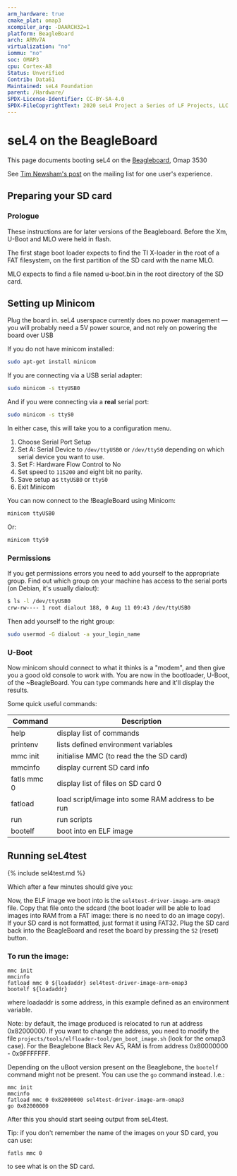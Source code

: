 ```yaml
---
arm_hardware: true
cmake_plat: omap3
xcompiler_arg: -DAARCH32=1
platform: BeagleBoard
arch: ARMv7A
virtualization: "no"
iommu: "no"
soc: OMAP3
cpu: Cortex-A8
Status: Unverified
Contrib: Data61
Maintained: seL4 Foundation
parent: /Hardware/
SPDX-License-Identifier: CC-BY-SA-4.0
SPDX-FileCopyrightText: 2020 seL4 Project a Series of LF Projects, LLC.
---
```

# seL4 on the BeagleBoard


This page documents booting seL4 on the
[Beagleboard](http://beagleboard.org/beagleboard), Omap
3530

See [Tim Newsham's post](http://sel4.systems/pipermail/devel/2014-August/000030.html) on the mailing list for one user's experience.

## Preparing your SD card
### Prologue
These instructions are for
later versions of the Beagleboard. Before the Xm, U-Boot and MLO were
held in flash.

The first stage boot loader expects to find the TI X-loader in the root
of a FAT filesystem, on the first partition of the SD card with the name
MLO.

MLO expects to find a file named u-boot.bin in the root directory of the
SD card.

## Setting up Minicom
 Plug the board in. seL4 userspace currently
does no power management — you will probably need a 5V power source, and
not rely on powering the board over USB

If you do not have minicom installed:

```bash
sudo apt-get install minicom
```

If you are connecting via a USB serial adapter:

```bash
sudo minicom -s ttyUSB0
```
And if you were connecting via a **real** serial port:

```bash
sudo minicom -s ttyS0
```

In either
case, this will take you to a configuration menu.

1.  Choose Serial Port Setup
2.  Set A: Serial Device to `/dev/ttyUSB0` or `/dev/ttyS0` depending on
  which serial device you want to use.
3.  Set F: Hardware Flow Control to No
4.  Set speed to `115200` and eight bit no parity.
5.  Save setup as `ttyUSB0` or `ttyS0`
6.  Exit Minicom

You can now connect to the !BeagleBoard using Minicom:

```bash
minicom ttyUSB0
```

Or:

```bash
minicom ttyS0
```

### Permissions
If you get permissions errors you need to add yourself to the
appropriate group. Find out which group on your machine has access to
the serial ports (on Debian, it's usually dialout):
```bash
$ ls -l /dev/ttyUSB0
crw-rw---- 1 root dialout 188, 0 Aug 11 09:43 /dev/ttyUSB0
```

Then add yourself to the right group:
```bash
sudo usermod -G dialout -a your_login_name
```

### U-Boot
Now minicom should connect to what
it thinks is a "modem", and then give you a good old console to work
with. You are now in the bootloader, U-Boot, of the \~BeagleBoard. You
can type commands here and it'll display the results.

Some quick useful commands:

|Command|Description|
|-|-|
|help |display list of commands |
|printenv|lists defined environment variables |
|mmc init |initialise MMC (to read the the SD card) |
|mmcinfo |display current SD card info |
|fatls mmc 0 |display list of files on SD card 0 |
|fatload |load script/image into some RAM address to be run |
|run |run scripts |
|bootelf |boot into en ELF image |

## Running seL4test

{% include sel4test.md %}

Which after a few minutes should give you:

Now, the ELF image we
boot into is the `sel4test-driver-image-arm-omap3` file.
Copy that file onto the sdcard (the boot loader will be able to load images into RAM from a FAT image: there is no need to do an image copy). If your SD card is not formatted, just format it using FAT32.
Plug the SD card back into the BeagleBoard and reset the board by pressing the `S2` (reset) button.

### To run the image:
```
mmc init
mmcinfo
fatload mmc 0 ${loadaddr} sel4test-driver-image-arm-omap3
bootelf ${loadaddr}
```
where loadaddr
is some address, in this example defined as an environment variable.

Note: by default, the image produced is relocated to run at address 0x82000000. If you want to change the address, you need to modify the file `projects/tools/elfloader-tool/gen_boot_image.sh` (look for the omap3 case). For the Beaglebone Black Rev A5, RAM is from address 0x80000000 - 0x9FFFFFFF.

Depending on the uBoot version present on the Beaglebone, the `bootelf` command might not be present. You can use the `go` command instead. I.e.:
```
mmc init
mmcinfo
fatload mmc 0 0x82000000 sel4test-driver-image-arm-omap3
go 0x82000000
```

After this you should start seeing output from seL4test.

Tip: if you don't remember the name of the images on your SD card, you can use:
```
fatls mmc 0
```
to see what is on the SD card.

